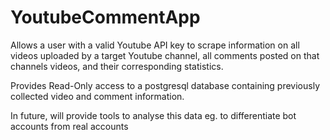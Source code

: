 # YoutubeCommentApp

Allows a user with a valid Youtube API key to scrape information on all videos uploaded by a target Youtube channel, all comments posted on that channels videos, 
and their corresponding statistics.

Provides Read-Only access to a postgresql database containing previously collected video and comment information.

In future, will provide tools to analyse this data eg. to differentiate bot accounts from real accounts

